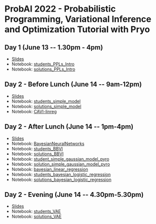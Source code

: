 # ProbAI 2022 - Probabilistic Programming, Variational Inference and Optimization Tutorial with Pryo


## Day 1 (June 13 -- 1.30pm - 4pm)

* [Slides](https://github.com/PGM-Lab/2022-ProbAI/raw/main/Day1/probAI-day1.pdf)
* Notebook: [students_PPLs_Intro](https://colab.research.google.com/github/PGM-Lab/2022-ProbAI/blob/main/Day1/notebooks/students_PPLs_Intro.ipynb)
* Notebook: [solutions_PPLs_Intro](https://colab.research.google.com/github/PGM-Lab/2022-ProbAI/blob/main/Day1/notebooks/solutions_PPLs_Intro.ipynb)


## Day 2 - Before Lunch (June 14 -- 9am-12pm)
* [Slides](https://github.com/PGM-Lab/2022-ProbAI/raw/main/Day2-BeforeLunch/probAI-day2_before_lunch.pdf)
* Notebook: [students_simple_model](https://colab.research.google.com/github/PGM-Lab/2022-ProbAI/blob/main/Day2-BeforeLunch/notebooks/students_simple_model.ipynb)
* Notebook: [solutions_simple_model](https://colab.research.google.com/github/PGM-Lab/2022-ProbAI/blob/main/Day2-BeforeLunch/notebooks/solution_simple_model.ipynb)
* Notebook: [CAVI-linreg](https://colab.research.google.com/github/PGM-Lab/2022-ProbAI/blob/main/Day2-BeforeLunch/notebooks/CAVI-linreg.ipynb)


## Day 2 - After Lunch (June 14 -- 1pm-4pm)
* [Slides](https://github.com/PGM-Lab/2022-ProbAI/raw/main/Day2-AfterLunch/probAI-day2_after_lunch.pdf)
* Notebook: [BayesianNeuralNetworks](https://colab.research.google.com/github/PGM-Lab/2022-ProbAI/blob/main/Day2-AfterLunch/notebooks/BayesianNeuralNetworks.ipynb)
* Notebook: [students_BBVI](https://colab.research.google.com/github/PGM-Lab/2022-ProbAI/blob/main/Day2-AfterLunch/notebooks/students_BBVI.ipynb)
* Notebook: [solutions_BBVI](https://colab.research.google.com/github/PGM-Lab/2022-ProbAI/blob/main/Day2-AfterLunch/notebooks/solutions_BBVI.ipynb)
* Notebook: [student_simple_gaussian_model_pyro](https://colab.research.google.com/github/PGM-Lab/2022-ProbAI/blob/main/Day2-AfterLunch/notebooks/student_simple_gaussian_model_pyro.ipynb)
* Notebook: [solution_simple_gaussian_model_pyro](https://colab.research.google.com/github/PGM-Lab/2022-ProbAI/blob/main/Day2-AfterLunch/notebooks/solution_simple_gaussian_model_pyro.ipynb)
* Notebook: [bayesian_linear_regression](https://colab.research.google.com/github/PGM-Lab/2022-ProbAI/blob/main/Day2-AfterLunch/notebooks/bayesian_linear_regression.ipynb)
* Notebook: [students_bayesian_logistic_regression](https://colab.research.google.com/github/PGM-Lab/2022-ProbAI/blob/main/Day2-AfterLunch/notebooks/students_bayesian_logistic_regression.ipynb)
* Notebook: [solutions_bayesian_logistic_regression](https://colab.research.google.com/github/PGM-Lab/2022-ProbAI/blob/main/Day2-AfterLunch/notebooks/solutions_bayesian_logistic_regression.ipynb)


## Day 2 - Evening (June 14 -- 4.30pm-5.30pm)
* [Slides](https://github.com/PGM-Lab/2022-ProbAI/raw/main/Day2-Evening/probAI-day2_evening.pdf)
* Notebook: [students_VAE](https://colab.research.google.com/github/PGM-Lab/2022-ProbAI/blob/main/Day2-Evening/notebooks/students_VAE.ipynb)
* Notebook: [solutions_VAE](https://colab.research.google.com/github/PGM-Lab/2022-ProbAI/blob/main/Day2-Evening/notebooks/solutions_VAE.ipynb)
